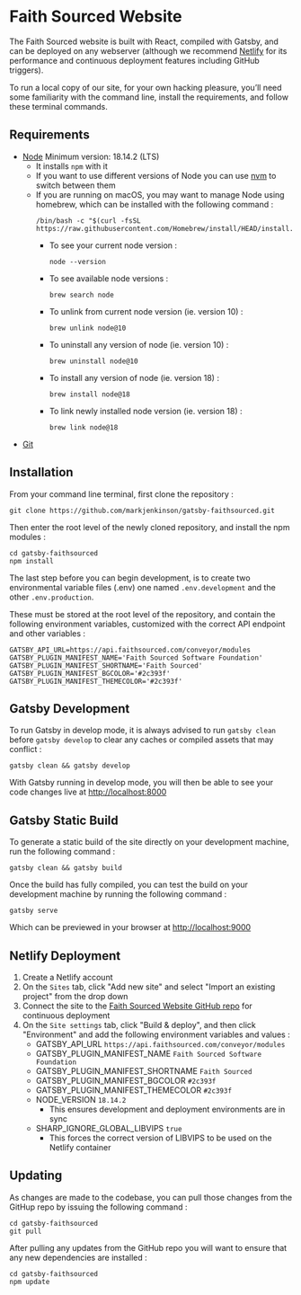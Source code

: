 # Faith Sourced Website

The Faith Sourced website is built with React, compiled with Gatsby, and can be deployed on any webserver (although we recommend [Netlify](https://netlify.com) for its performance and continuous deployment features including GitHub triggers).

To run a local copy of our site, for your own hacking pleasure, you’ll need some familiarity with the command line, install the requirements, and follow these terminal commands.

## Requirements

* [Node](https://nodejs.org/en/download/) Minimum version: 18.14.2 (LTS)
  * It installs `npm` with it
  * If you want to use different versions of Node you can use [nvm](https://github.com/nvm-sh/nvm) to switch between them
  * If you are running on macOS, you may want to manage Node using homebrew, which can be installed with the following command : 
      ```zh
      /bin/bash -c "$(curl -fsSL https://raw.githubusercontent.com/Homebrew/install/HEAD/install.sh)"
      ```
    * To see your current node version :
        ```zh
        node --version
        ```
    * To see available node versions :
        ```zh
        brew search node
        ```
    * To unlink from current node version (ie. version 10) :
        ```zh
        brew unlink node@10
        ```
    * To uninstall any version of node (ie. version 10) :
        ```zh
        brew uninstall node@10
        ```
    * To install any version of node (ie. version 18) :
        ```zh
        brew install node@18
        ```
    * To link newly installed node version (ie. version 18) :
        ```zh
       brew link node@18
        ```
* [Git](https://git-scm.com/)

## Installation
From your command line terminal, first clone the repository :
```zh
git clone https://github.com/markjenkinson/gatsby-faithsourced.git
```
Then enter the root level of the newly cloned repository, and install the npm modules :
```zh
cd gatsby-faithsourced
npm install
```
The last step before you can begin development, is to create two environmental variable files (.env) one named `.env.development` and the other `.env.production`. 

These must be stored at the root level of the repository, and contain the following environment variables, customized with the correct API endpoint and other variables :
```zh
GATSBY_API_URL=https://api.faithsourced.com/conveyor/modules
GATSBY_PLUGIN_MANIFEST_NAME='Faith Sourced Software Foundation'
GATSBY_PLUGIN_MANIFEST_SHORTNAME='Faith Sourced'
GATSBY_PLUGIN_MANIFEST_BGCOLOR='#2c393f'
GATSBY_PLUGIN_MANIFEST_THEMECOLOR='#2c393f'
```

## Gatsby Development
To run Gatsby in develop mode, it is always advised to run `gatsby clean` before `gatsby develop` to clear any caches or compiled assets that may conflict :
```zh
gatsby clean && gatsby develop
```
With Gatsby running in develop mode, you will then be able to see your code changes live at [http://localhost:8000](http://localhost:8000)

## Gatsby Static Build
To generate a static build of the site directly on your development machine, run the following command :
```zh
gatsby clean && gatsby build
```
Once the build has fully compiled, you can test the build on your development machine by running the following command :
```zh
gatsby serve
```
Which can be previewed in your browser at [http://localhost:9000](http://localhost:9000)

## Netlify Deployment
1. Create a Netlify account
1. On the `Sites` tab, click "Add new site" and select "Import an existing project" from the drop down
1. Connect the site to the [Faith Sourced Website GitHub repo](https://github.com/markjenkinson/gatsby-faithsourced.git) for continuous deployment
1. On the `Site settings` tab, click "Build & deploy", and then click "Environment" and add the following environment variables and values :
    * GATSBY_API_URL `https://api.faithsourced.com/conveyor/modules`
    * GATSBY_PLUGIN_MANIFEST_NAME `Faith Sourced Software Foundation`
    * GATSBY_PLUGIN_MANIFEST_SHORTNAME `Faith Sourced`
    * GATSBY_PLUGIN_MANIFEST_BGCOLOR `#2c393f`
    * GATSBY_PLUGIN_MANIFEST_THEMECOLOR `#2c393f`
    * NODE_VERSION `18.14.2`
        * This ensures development and deployment environments are in sync
    * SHARP_IGNORE_GLOBAL_LIBVIPS `true`
        * This forces the correct version of LIBVIPS to be used on the Netlify container

## Updating
As changes are made to the codebase, you can pull those changes from the GitHup repo by issuing the following command :
```zh
cd gatsby-faithsourced
git pull
```
After pulling any updates from the GitHub repo you will want to ensure that any new dependencies are installed :
```zh
cd gatsby-faithsourced
npm update
```